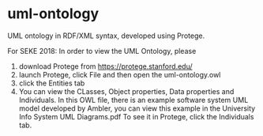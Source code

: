 # uml-ontology
UML ontology in RDF/XML syntax, developed using Protege.

For SEKE 2018:
In order to view the UML Ontology, please 
1. download Protege from https://protege.stanford.edu/
2. launch Protege, click File and then open the uml-ontology.owl
3. click the Entities tab
4. You can view the CLasses, Object properties, Data properties and Individuals.
In this OWL file, there is an example software system UML model developed by Ambler, you can view this example in the University Info System UML Diagrams.pdf
To see it in Protege, click the Individuals tab.
